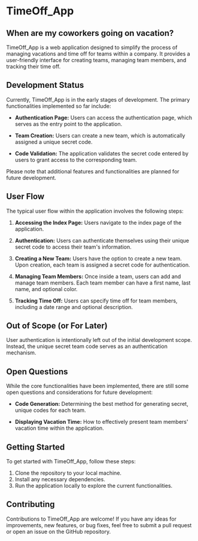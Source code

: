 # TimeOff_App
## When are my coworkers going on vacation?

TimeOff_App is a web application designed to simplify the process of managing vacations and time off for teams within a company. It provides a user-friendly interface for creating teams, managing team members, and tracking their time off.

## Development Status

Currently, TimeOff_App is in the early stages of development. The primary functionalities implemented so far include:

- **Authentication Page:** Users can access the authentication page, which serves as the entry point to the application.
  
- **Team Creation:** Users can create a new team, which is automatically assigned a unique secret code.

- **Code Validation:** The application validates the secret code entered by users to grant access to the corresponding team.

Please note that additional features and functionalities are planned for future development.

## User Flow

The typical user flow within the application involves the following steps:

1. **Accessing the Index Page:** Users navigate to the index page of the application.

2. **Authentication:** Users can authenticate themselves using their unique secret code to access their team's information.

3. **Creating a New Team:** Users have the option to create a new team. Upon creation, each team is assigned a secret code for authentication.

4. **Managing Team Members:** Once inside a team, users can add and manage team members. Each team member can have a first name, last name, and optional color.

5. **Tracking Time Off:** Users can specify time off for team members, including a date range and optional description.

## Out of Scope (or For Later)

User authentication is intentionally left out of the initial development scope. Instead, the unique secret team code serves as an authentication mechanism. 

## Open Questions

While the core functionalities have been implemented, there are still some open questions and considerations for future development:

- **Code Generation:** Determining the best method for generating secret, unique codes for each team.
  
- **Displaying Vacation Time:** How to effectively present team members' vacation time within the application.

## Getting Started

To get started with TimeOff_App, follow these steps:

1. Clone the repository to your local machine.
2. Install any necessary dependencies.
3. Run the application locally to explore the current functionalities.

## Contributing

Contributions to TimeOff_App are welcome! If you have any ideas for improvements, new features, or bug fixes, feel free to submit a pull request or open an issue on the GitHub repository.


